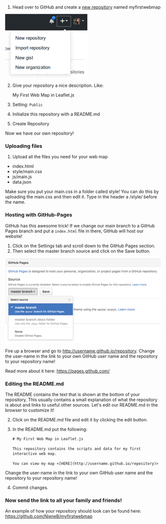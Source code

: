 
1. Head over to GitHub and create a [new repository](https://github.com/new) named myfirstwebmap 

![](img/create_repro.png)

2. Give your repository a nice description. Like:

	My First Web Map in Leaflet.js

2. Setting: `Public`

2. Initialize this repository with a README.md

4. Create Repository

Now we have our own repository!

### Uploading files

1. Upload all the files you need for your web map

- index.html
- style/main.css
- js/main.js
- data.json

Make sure you put your main.css in a folder called style! 
You can do this by uploading the main.css and then edit it. Type in the header a /style/ before the name. 


### Hosting with GitHub-Pages

GitHub has this awesome trick! If we change our main branch to a GitHub Pages branch and put a `index.html` file in there, GitHub will host our website!

1. Click on the Settings tab and scroll down to the GitHub Pages section.
2. Then select the master branch source and click on the Save button.

![GitHub Pages Source Setting](img/source-setting.png)

Fire up a browser and go to http://username.github.io/repository.
Change the user-name in the link to your own GitHub user name and the repository to your repository name! 

Read more about it here:  https://pages.github.com/

### Editing the README.md

The README contains the text that is shown at the bottom of your repository. This usually contains a small explanation of what the repository is about and links to useful other sources.
Let's edit our README.md in the browser to customize it! 

2. Click on the README.md file and edit it by clicking the edit button.

3. In the README.md put the following:

	~~~
	# My First Web Map in Leaflet.js

	This repository contains the scripts and data for my first interactive web map.

	You can view my map <[HERE](http://username.github.io/repository)>
	~~~

Change the user-name in the link to your own GitHub user name and the repository to your repository name! 

4. Commit changes. 

### Now send the link to all your family and friends! 

An example of how your repository should look can be found here: https://github.com/NieneB/myfirstwebmap 
